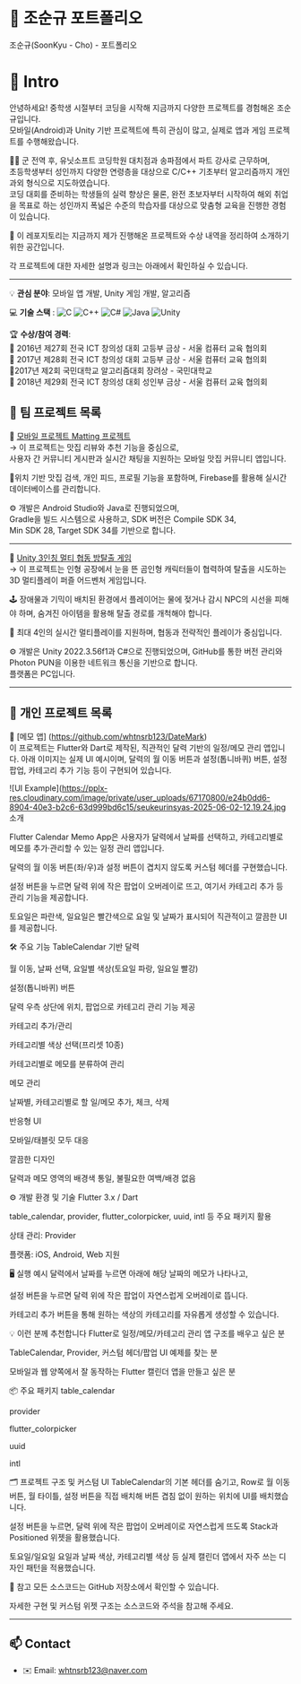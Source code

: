 # 👋 조순규 포트폴리오
조순규(SoonKyu - Cho) - 포트폴리오

# 📝  Intro

안녕하세요! 중학생 시절부터 코딩을 시작해 지금까지 다양한 프로젝트를 경험해온 조순규입니다.  
모바일(Android)과 Unity 기반 프로젝트에 특히 관심이 많고, 실제로 앱과 게임 프로젝트를 수행해왔습니다.  

👨‍🏫 군 전역 후, 유닛소프트 코딩학원 대치점과 송파점에서 파트 강사로 근무하며,  
초등학생부터 성인까지 다양한 연령층을 대상으로 C/C++ 기초부터 알고리즘까지 개인 과외 형식으로 지도하였습니다.  
코딩 대회를 준비하는 학생들의 실력 향상은 물론, 완전 초보자부터 시작하여 해외 취업을 목표로 하는 성인까지 폭넓은 수준의 학습자를 대상으로 맞춤형 교육을 진행한 경험이 있습니다.  

📀 이 레포지토리는 지금까지 제가 진행해온 프로젝트와 수상 내역을 정리하여 소개하기 위한 공간입니다.    

각 프로젝트에 대한 자세한 설명과 링크는 아래에서 확인하실 수 있습니다.  

---

💡 **관심 분야**: 모바일 앱 개발, Unity 게임 개발, 알고리즘  

💻 **기술 스택**  : ![C](https://img.shields.io/badge/C-A8B9CC?style=flat&logo=c&logoColor=white)
![C++](https://img.shields.io/badge/C++-00599C?style=flat&logo=c%2B%2B&logoColor=white)
![C#](https://img.shields.io/badge/C%23-239120?style=flat-square&logo=c-sharp&logoColor=white)
![Java](https://img.shields.io/badge/Java-007396?style=flat&logo=java&logoColor=white) 
![Unity](https://img.shields.io/badge/Unity-000000?style=flat&logo=unity&logoColor=white) 


🏆 **수상/참여 경력**:  
   🥇 2016년 제27회 전국 ICT 창의성 대회 고등부 금상 - 서울 컴퓨터 교육 협의회  
   🥇 2017년 제28회 전국 ICT 창의성 대회 고등부 금상 - 서울 컴퓨터 교육 협의회  
   🥉2017년 제2회 국민대학교 알고리즘대회 장려상 - 국민대학교  
   🥇 2018년 제29회 전국 ICT 창의성 대회 성인부 금상 - 서울 컴퓨터 교육 협의회  



## 🔗 팀 프로젝트 목록

📱 [모바일 프로젝트 Matting 프로젝트](https://github.com/whtnsrb123/mobile-project-matting)  
 →
 이 프로젝트는 맛집 리뷰와 추천 기능을 중심으로,  
 사용자 간 커뮤니티 게시판과 실시간 채팅을 지원하는 모바일 맛집 커뮤니티 앱입니다.  

📍위치 기반 맛집 검색, 개인 피드, 프로필 기능을 포함하며,  Firebase를 활용해 실시간 데이터베이스를 관리합니다.  

⚙️ 개발은 Android Studio와 Java로 진행되었으며,   
Gradle을 빌드 시스템으로 사용하고, 
SDK 버전은 Compile SDK 34,  
Min SDK 28, Target SDK 34를 기반으로 합니다.  

---

🧸 [Unity 3인칭 멀티 협동 방탈출 게임](https://github.com/whtnsrb123/capstone-2025-17)  
  → 이 프로젝트는 인형 공장에서 눈을 뜬 곰인형 캐릭터들이 협력하여 탈출을 시도하는 3D 멀티플레이 퍼즐 어드벤처 게임입니다.  

🕹️ 장애물과 기믹이 배치된 환경에서 플레이어는 물에 젖거나 감시 NPC의 시선을 피해야 하며, 숨겨진 아이템을 활용해 탈출 경로를 개척해야 합니다.  

👥 최대 4인의 실시간 멀티플레이를 지원하며, 협동과 전략적인 플레이가 중심입니다.  

⚙️ 개발은 Unity 2022.3.56f1과 C#으로 진행되었으며, GitHub를 통한 버전 관리와 Photon PUN을 이용한 네트워크 통신을 기반으로 합니다.  
플랫폼은 PC입니다.  
  
---

## 🔗 개인 프로젝트 목록
📅 [메모 앱] (https://github.com/whtnsrb123/DateMark)  
   이 프로젝트는 Flutter와 Dart로 제작된, 직관적인 달력 기반의 일정/메모 관리 앱입니다.
아래 이미지는 실제 UI 예시이며, 달력의 월 이동 버튼과 설정(톱니바퀴) 버튼, 설정 팝업, 카테고리 추가 기능 등이 구현되어 있습니다.

![UI Example](https://pplx-res.cloudinary.com/image/private/user_uploads/67170800/e24b0dd6-8904-40e3-b2c6-63d999bd6c15/seukeurinsyas-2025-06-02-12.19.24.jpg 소개

Flutter Calendar Memo App은
사용자가 달력에서 날짜를 선택하고,
카테고리별로 메모를 추가·관리할 수 있는 일정 관리 앱입니다.

달력의 월 이동 버튼(좌/우)과 설정 버튼이 겹치지 않도록 커스텀 헤더를 구현했습니다.

설정 버튼을 누르면 달력 위에 작은 팝업이 오버레이로 뜨고,
여기서 카테고리 추가 등 관리 기능을 제공합니다.

토요일은 파란색, 일요일은 빨간색으로 요일 및 날짜가 표시되어
직관적이고 깔끔한 UI를 제공합니다.

🛠️ 주요 기능
TableCalendar 기반 달력

월 이동, 날짜 선택, 요일별 색상(토요일 파랑, 일요일 빨강)

설정(톱니바퀴) 버튼

달력 우측 상단에 위치, 팝업으로 카테고리 관리 기능 제공

카테고리 추가/관리

카테고리별 색상 선택(프리셋 10종)

카테고리별로 메모를 분류하여 관리

메모 관리

날짜별, 카테고리별로 할 일/메모 추가, 체크, 삭제

반응형 UI

모바일/태블릿 모두 대응

깔끔한 디자인

달력과 메모 영역의 배경색 통일, 불필요한 여백/배경 없음

⚙️ 개발 환경 및 기술
Flutter 3.x / Dart

table_calendar, provider, flutter_colorpicker, uuid, intl 등 주요 패키지 활용

상태 관리: Provider

플랫폼: iOS, Android, Web 지원

🖥️ 실행 예시
달력에서 날짜를 누르면 아래에 해당 날짜의 메모가 나타나고,

설정 버튼을 누르면 달력 위에 작은 팝업이 자연스럽게 오버레이로 뜹니다.

카테고리 추가 버튼을 통해 원하는 색상의 카테고리를 자유롭게 생성할 수 있습니다.

💡 이런 분께 추천합니다
Flutter로 일정/메모/카테고리 관리 앱 구조를 배우고 싶은 분

TableCalendar, Provider, 커스텀 헤더/팝업 UI 예제를 찾는 분

모바일과 웹 양쪽에서 잘 동작하는 Flutter 캘린더 앱을 만들고 싶은 분

📦 주요 패키지
table_calendar

provider

flutter_colorpicker

uuid

intl

🗂️ 프로젝트 구조 및 커스텀 UI
TableCalendar의 기본 헤더를 숨기고,
Row로 월 이동 버튼, 월 타이틀, 설정 버튼을 직접 배치해
버튼 겹침 없이 원하는 위치에 UI를 배치했습니다.

설정 버튼을 누르면, 달력 위에 작은 팝업이 오버레이로 자연스럽게 뜨도록
Stack과 Positioned 위젯을 활용했습니다.

토요일/일요일 요일과 날짜 색상, 카테고리별 색상 등
실제 캘린더 앱에서 자주 쓰는 디자인 패턴을 적용했습니다.

📝 참고
모든 소스코드는 GitHub 저장소에서 확인할 수 있습니다.

자세한 구현 및 커스텀 위젯 구조는 소스코드와 주석을 참고해 주세요.


---

## 📫 Contact

- ✉️ Email: whtnsrb123@naver.com
